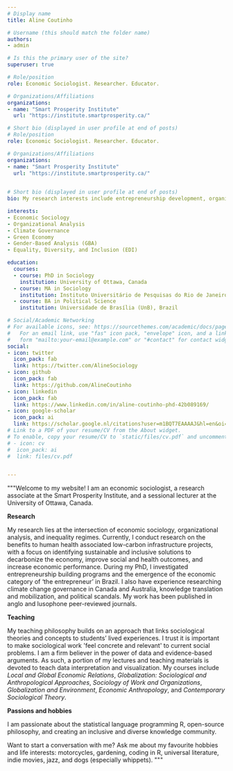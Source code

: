 ```yaml
---
# Display name
title: Aline Coutinho

# Username (this should match the folder name)
authors:
- admin

# Is this the primary user of the site?
superuser: true

# Role/position
role: Economic Sociologist. Researcher. Educator.

# Organizations/Affiliations
organizations:
- name: "Smart Prosperity Institute"
  url: "https://institute.smartprosperity.ca/"

# Short bio (displayed in user profile at end of posts)
# Role/position
role: Economic Sociologist. Researcher. Educator.

# Organizations/Affiliations
organizations:
- name: "Smart Prosperity Institute"
  url: "https://institute.smartprosperity.ca/"
  

# Short bio (displayed in user profile at end of posts)
bio: My research interests include entrepreneurship development, organizational practices, climate governance, and inequality regimes.

interests:
- Economic Sociology
- Organizational Analysis
- Climate Governance
- Green Economy
- Gender-Based Analysis (GBA)
- Equality, Diversity, and Inclusion (EDI)

education:
  courses:
  - course: PhD in Sociology
    institution: University of Ottawa, Canada
  - course: MA in Sociology
    institution: Instituto Universitário de Pesquisas do Rio de Janeiro (IUPERJ), Brazil
  - course: BA in Political Science
    institution: Universidade de Brasília (UnB), Brazil

# Social/Academic Networking
# For available icons, see: https://sourcethemes.com/academic/docs/page-builder/#icons
#   For an email link, use "fas" icon pack, "envelope" icon, and a link in the
#   form "mailto:your-email@example.com" or "#contact" for contact widget.
social:
- icon: twitter
  icon_pack: fab
  link: https://twitter.com/AlineSociology
- icon: github
  icon_pack: fab
  link: https://github.com/AlineCoutinho
- icon: linkedin
  icon_pack: fab
  link: https://www.linkedin.com/in/aline-coutinho-phd-42b089169/
- icon: google-scholar
  icon_pack: ai
  link: https://scholar.google.nl/citations?user=m1BQT7EAAAAJ&hl=en&oi=ao
# Link to a PDF of your resume/CV from the About widget.
# To enable, copy your resume/CV to `static/files/cv.pdf` and uncomment the lines below.
# - icon: cv
#  icon_pack: ai
#  link: files/cv.pdf


---
```


"""Welcome to my website! I am an economic sociologist, a research associate at the Smart Prosperity Institute, and a sessional lecturer at the University of Ottawa, Canada.

**Research**

My research lies at the intersection of economic sociology, organizational analysis, and inequality regimes. Currently, I conduct research on the benefits to human health associated low-carbon infrastructure projects, with a focus on identifying sustainable and inclusive solutions to decarbonize the economy, improve social and health outcomes, and increase economic performance. During my PhD, I investigated entrepreneurship building programs and the emergence of the economic category of ‘the entrepreneur’ in Brazil. I also have experience researching climate change governance in Canada and Australia, knowledge translation and mobilization, and political scandals. My work has been published in anglo and lusophone peer-reviewed journals.

**Teaching**

My teaching philosophy builds on an approach that links sociological theories and concepts to students’ lived experiences. I trust it is important to make sociological work 
'feel concrete and relevant' to current social problems. I am a firm believer in the power of data and evidence-based arguments. As such, a portion of my lectures 
and teaching materials is devoted to teach data interpretation and visualization. My courses include *Local and Global Economic Relations*, *Globalization: Sociological and 
Anthropological Approaches*, *Sociology of Work and Organizations*, *Globalization and Environment*, *Economic Anthropology*, and *Contemporary Sociological Theory*.

**Passions and hobbies**

I am passionate about the statistical language programming R, open-source philosophy, and creating an inclusive and diverse knowledge community.

Want to start a conversation with me? Ask me about my favourite hobbies and life interests: motorcycles, gardening, coding in R, universal literature, indie 
movies, jazz, and dogs (especially whippets).
"""

